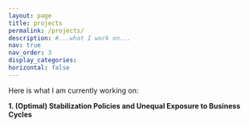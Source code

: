 ```yaml
---
layout: page
title: projects
permalink: /projects/
description: #...what I work on...
nav: true
nav_order: 3
display_categories: 
horizontal: false
---
```


Here is what I am currently working on:

**1. (Optimal) Stabilization Policies and Unequal Exposure to Business Cycles**
